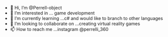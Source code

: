 - 👋 Hi, I’m @Perrell-object
- 👀 I’m interested in ... game development
- 🌱 I’m currently learning ...c# and would like to branch to other languages 
- 💞️ I’m looking to collaborate on ...creating virtual reality games
- 📫 How to reach me ...instagram @perrelli_360

<!---
Perrell-object/Perrell-object is a ✨ special ✨ repository because its `README.md` (this file) appears on your GitHub profile.
You can click the Preview link to take a look at your changes.
--->
